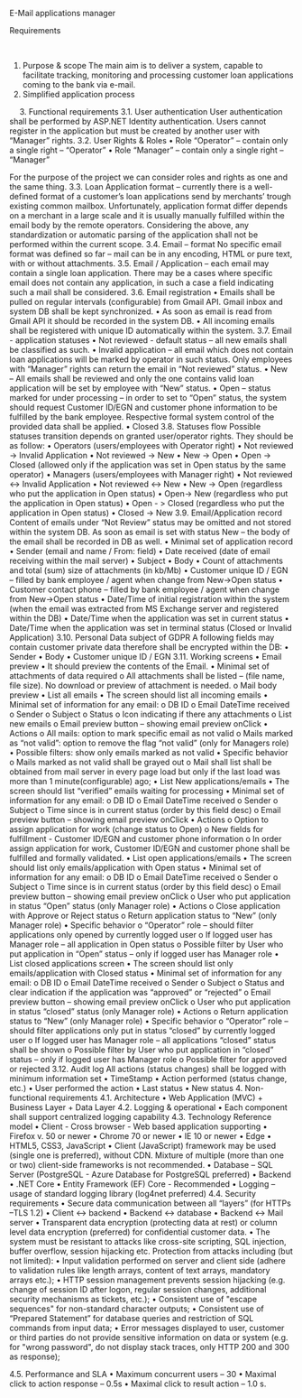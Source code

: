 
E-Mail applications manager


Requirements

 
1. Purpose & scope
The main aim is to deliver a system, capable to facilitate tracking, monitoring and processing customer loan applications coming to the bank via e-mail.
2. Simplified application process

 
 
3. Functional requirements
3.1. User authentication 
User authentication shall be performed by ASP.NET Identity authentication. Users cannot register in the application but must be created by another user with “Manager” rights.
3.2. User Rights & Roles
• Role “Operator” – contain only a single right – “Operator”
• Role “Manager” – contain only a single right – “Manager” 

For the purpose of the project we can consider roles and rights as one and the same thing.
3.3. Loan Application format – currently there is a well-defined format of a customer’s loan applications send by merchants’ trough existing common mailbox. Unfortunately, application format differ depends on a merchant in a large scale and it is usually manually fulfilled within the email body by the remote operators. Considering the above, any standardization or automatic parsing of the application shall not be performed within the current scope.
3.4. Email – format
No specific email format was defined so far – mail can be in any encoding, HTML or pure text, with or without attachments.
3.5. Email / Application – each email may contain a single loan application. There may be a cases where specific email does not contain any application, in such a case a field indicating such a mail shall be considered. 
3.6. Email registration 
•	Emails shall be pulled on regular intervals (configurable) from Gmail API. Gmail inbox and system DB shall be kept synchronized.
•	As soon as email is read from Gmail API it should be recorded in the system DB.
•	All incoming emails shall be registered with unique ID automatically within the system. 
3.7. Email - application statuses
• Not reviewed - default status – all new emails shall be classified as such. 
• Invalid application – all email which does not contain loan applications will be marked by operator in such status. Only employees with “Manager” rights can return the email in “Not reviewed” status.
• New – All emails shall be reviewed and only the one contains valid loan application will be set by employee with “New” status. 
•  Open – status marked for under processing – in order to set to “Open” status, the system should request Customer ID/EGN and customer phone information to be fulfilled by the bank employee. Respective formal system control of the provided data shall be applied.
• Closed 
3.8. Statuses flow
Possible statuses transition depends on granted user/operator rights. They should be as follow:
• Operators (users/employees with Operator right)
• Not reviewed -> Invalid Application
• Not reviewed -> New
• New -> Open 
• Open -> Closed (allowed only if the application was set in Open status by the same operator)
• Managers (users/employees with Manager right)
• Not reviewed <-> Invalid Application
• Not reviewed <-> New
• New -> Open (regardless who put the application in Open status)
• Open-> New (regardless who put the application in Open status)
• Open - > Closed (regardless who put the application in Open status)
• Closed -> New 
3.9. Email/Application record
Content of emails under “Not Review” status may be omitted and not stored within the system DB.
As soon as email is set with status New – the body of the email shall be recorded in DB as well.
• Minimal set of application record
• Sender (email and name / From: field) 
• Date received (date of email receiving within the mail server) 
• Subject
• Body 
• Count of attachments and total (sum) size of attachments (in kb/Mb)
• Customer unique ID / EGN – filled by bank employee / agent when change from New->Open status 
• Customer contact phone – filled by bank employee / agent when change from New->Open status
• Date/Time of initial registration within the system (when the email was extracted from MS Exchange server and registered within the DB)
• Date/Time when the application was set in current status 
• Date/Time when the application was set in terminal status (Closed or Invalid Application) 
3.10. Personal Data subject of GDPR
A following fields may contain customer private data therefore shall be encrypted within the DB:
• Sender 
• Body
• Customer unique ID / EGN
3.11. Working screens
• Email preview 
• It should preview the contents of the Email. 
• Minimal set of attachments of data required
o	 All attachments shall be listed – (file name, file size). No download or preview of attachment is needed.
o	 Mail body preview 
• List all emails
• The screen should list all incoming emails 
• Minimal set of information for any email: 
o	DB ID
o	Email DateTime received
o	Sender
o	Subject
o	Status
o	Icon indicating if there any attachments
o	List new emails
o	Email preview button – showing email preview onClick
• Actions
o	 All mails: option to mark specific email as not valid
o	 Mails marked as “not valid”: option to remove the flag “not valid” (only for Managers role)
• Possible filters: show only emails marked as not valid
• Specific behavior
o	 Mails marked as not valid shall be grayed out
o	Mail shall list shall be obtained from mail server in every page load but only if the last load was more than 1 minute(configurable) ago;
• List New applications/emails
• The screen should list “verified” emails waiting for processing 
• Minimal set of information for any email: 
o	DB ID
o	Email DateTime received
o	Sender
o	Subject
o	Time since is in current status (order by this field desc) 
o	Email preview button – showing email preview onClick
• Actions
o	 Option to assign application for work (change status to Open)
o	 New fields for fulfillment - Customer ID/EGN and customer phone information 
o	 In order assign application for work, Customer ID/EGN and customer phone shall be fulfilled and formally validated.
• List open applications/emails
• The screen should list only emails/application with Open status
• Minimal set of information for any email: 
o	DB ID 
o	Email DateTime received
o	Sender
o	Subject
o	Time since is in current status (order by this field desc) 
o	Email preview button – showing email preview onClick
o	User who put application in status “Open” status (only Manager role)
• Actions
o	Close application with Approve or Reject status 
o	Return application status to “New” (only Manager role)
• Specific behavior
o	 “Operator” role – should filter applications only opened by currently logged user 
o	 If logged user has Manager role – all application in Open status
o	Possible filter by User who put application in “Open” status – only if logged user has Manager role
• List closed applications screen
• The screen should list only emails/application with Closed status
• Minimal set of information for any email: 
o	DB ID 
o	Email DateTime received
o	Sender
o	Subject
o	Status and clear indication if the application was “approved” or “rejected”
o	Email preview button – showing email preview onClick
o	User who put application in status “closed” status (only Manager role)
• Actions
o	Return application status to “New” (only Manager role) 
• Specific behavior
o	 “Operator” role – should filter applications only put in status “closed” by currently logged user 
o	 If logged user has Manager role – all applications “closed” status shall be shown
o	Possible filter by User who put application in “closed” status – only if logged user has Manager role
o	Possible filter for approved or rejected
3.12. Audit log
All actions (status changes) shall be logged with minimum information set
• TimeStamp
• Action performed (status change, etc.)
• User performed the action
• Last status
• New status 
4. Non-functional requirements
4.1. Architecture
• Web Application (MVC) + Business Layer + Data Layer
4.2. Logging & operational
• Each component shall support centralized logging capability 
4.3. Technology Reference model
• Client - Cross browser - Web based application supporting
• Firefox v. 50 or newer
• Chrome 70 or newer
• IE 10 or newer
• Edge
• HTML5, CSS3, JavaScript
• Client (JavaScript) framework may be used (single one is preferred), without CDN. Mixture of multiple (more than one or two) client-side frameworks is not recommended.
• Database – SQL Server (PostgreSQL - Azure Database for PostgreSQL preferred) 
• Backend 
• .NET Core
• Entity Framework (EF) Core - Recommended
• Logging – usage of standard logging library (log4net preferred)
4.4. Security requirements
• Secure data communication between all “layers” (for HTTPs –TLS 1.2)
• Client <-> backend
• Backend  <-> database
• Backend  <-> Mail server 
• Transparent data encryption (protecting data at rest) or column level data encryption (preferred) for confidential customer data. 
•  The system must be resistant to attacks like cross-site scripting, SQL injection, buffer overflow, session hijacking etc. Protection from attacks including (but not limited):
• Input validation performed on server and client side (adhere to validation rules like length arrays, content of text arrays, mandatory arrays etc.);
• HTTP session management prevents session hijacking (e.g. change of session ID after logon, regular session changes, additional security mechanisms as tickets, etc.);
• Consistent use of "escape sequences" for non-standard character outputs;
• Consistent use of “Prepared Statement” for database queries and restriction of SQL commands from input data;
• Error messages displayed to user, customer or third parties do not provide sensitive information on data or system (e.g. for "wrong password", do not display stack traces, only HTTP 200 and 300 as response);

4.5. Performance and SLA
• Maximum concurrent users – 30
• Maximal click to action response – 0.5s
• Maximal click to result action – 1.0 s.

